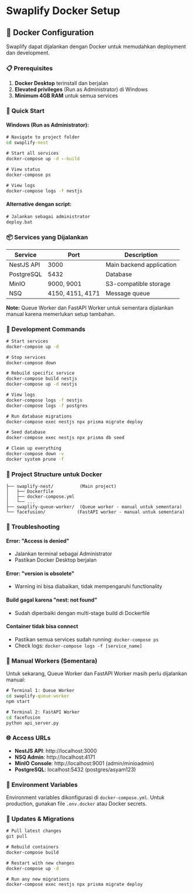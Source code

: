 # Swaplify Docker Setup

## 🐳 Docker Configuration

Swaplify dapat dijalankan dengan Docker untuk memudahkan deployment dan development.

### 📋 Prerequisites

1. **Docker Desktop** terinstall dan berjalan
2. **Elevated privileges** (Run as Administrator) di Windows
3. **Minimum 4GB RAM** untuk semua services

### 🚀 Quick Start

#### Windows (Run as Administrator):
```cmd
# Navigate to project folder
cd swaplify-nest

# Start all services
docker-compose up -d --build

# View status
docker-compose ps

# View logs
docker-compose logs -f nestjs
```

#### Alternative dengan script:
```cmd
# Jalankan sebagai administrator
deploy.bat
```

### 📦 Services yang Dijalankan

| Service | Port | Description |
|---------|------|-------------|
| NestJS API | 3000 | Main backend application |
| PostgreSQL | 5432 | Database |
| MinIO | 9000, 9001 | S3-compatible storage |
| NSQ | 4150, 4151, 4171 | Message queue |

**Note:** Queue Worker dan FastAPI Worker untuk sementara dijalankan manual karena memerlukan setup tambahan.

### 🔧 Development Commands

```cmd
# Start services
docker-compose up -d

# Stop services
docker-compose down

# Rebuild specific service
docker-compose build nestjs
docker-compose up -d nestjs

# View logs
docker-compose logs -f nestjs
docker-compose logs -f postgres

# Run database migrations
docker-compose exec nestjs npx prisma migrate deploy

# Seed database
docker-compose exec nestjs npx prisma db seed

# Clean up everything
docker-compose down -v
docker system prune -f
```

### 📁 Project Structure untuk Docker

```
├── swaplify-nest/          (Main project)
│   ├── Dockerfile
│   ├── docker-compose.yml
│   └── ...
├── swaplify-queue-worker/  (Queue worker - manual untuk sementara)
└── facefusion/            (FastAPI worker - manual untuk sementara)
```

### 🐛 Troubleshooting

#### Error: "Access is denied"
- Jalankan terminal sebagai Administrator
- Pastikan Docker Desktop berjalan

#### Error: "version is obsolete"
- Warning ini bisa diabaikan, tidak mempengaruhi functionality

#### Build gagal karena "nest: not found"
- Sudah diperbaiki dengan multi-stage build di Dockerfile

#### Container tidak bisa connect
- Pastikan semua services sudah running: `docker-compose ps`
- Check logs: `docker-compose logs -f [service_name]`

### 🔄 Manual Workers (Sementara)

Untuk sekarang, Queue Worker dan FastAPI Worker masih perlu dijalankan manual:

```cmd
# Terminal 1: Queue Worker
cd swaplify-queue-worker
npm start

# Terminal 2: FastAPI Worker  
cd facefusion
python api_server.py
```

### 🌐 Access URLs

- **NestJS API**: http://localhost:3000
- **NSQ Admin**: http://localhost:4171
- **MinIO Console**: http://localhost:9001 (admin/minioadmin)
- **PostgreSQL**: localhost:5432 (postgres/asyam123)

### 📝 Environment Variables

Environment variables dikonfigurasi di `docker-compose.yml`. Untuk production, gunakan file `.env.docker` atau Docker secrets.

### 🔄 Updates & Migrations

```cmd
# Pull latest changes
git pull

# Rebuild containers
docker-compose build

# Restart with new changes
docker-compose up -d

# Run any new migrations
docker-compose exec nestjs npx prisma migrate deploy
```
